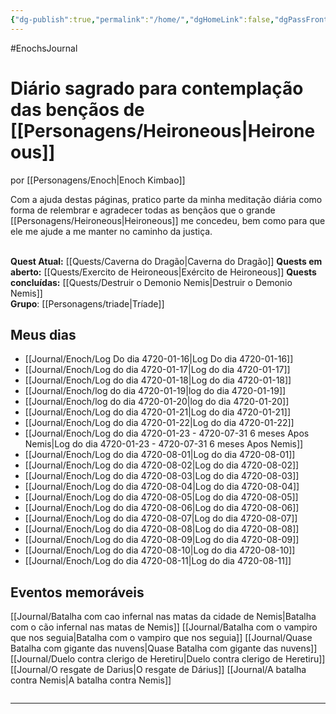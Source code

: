 ```yaml
---
{"dg-publish":true,"permalink":"/home/","dgHomeLink":false,"dgPassFrontmatter":false,"dgShowBacklinks":true,"dgShowLocalGraph":true}
---
```


#EnochsJournal 

# Diário sagrado para contemplação das bençãos de [[Personagens/Heironeous|Heironeous]]
por [[Personagens/Enoch|Enoch Kimbao]]

Com a ajuda destas páginas, pratico parte da minha meditação diária como forma de relembrar e agradecer todas as bençãos que o grande [[Personagens/Heironeous|Heironeous]] me concedeu, bem como para que ele me ajude a me manter no caminho da justiça.
<br><br>

**Quest Atual:** [[Quests/Caverna do Dragão|Caverna do Dragão]]
**Quests em aberto:** [[Quests/Exercito de Heironeous|Exército de Heironeous]]
**Quests concluídas:** [[Quests/Destruir o Demonio Nemis|Destruir o Demonio Nemis]] 
<br>
**Grupo**: [[Personagens/triade|Tríade]] 

## Meus dias
- [[Journal/Enoch/Log Do dia 4720-01-16|Log Do dia 4720-01-16]]
- [[Journal/Enoch/Log do dia 4720-01-17|Log do dia 4720-01-17]]
- [[Journal/Enoch/Log do dia 4720-01-18|Log do dia 4720-01-18]]
- [[Journal/Enoch/log do dia 4720-01-19|log do dia 4720-01-19]]
- [[Journal/Enoch/log do dia 4720-01-20|log do dia 4720-01-20]]
- [[Journal/Enoch/Log do dia 4720-01-21|Log do dia 4720-01-21]]
- [[Journal/Enoch/Log do dia 4720-01-22|Log do dia 4720-01-22]]
- [[Journal/Enoch/Log do dia 4720-01-23 - 4720-07-31 6 meses Apos Nemis|Log do dia 4720-01-23 - 4720-07-31 6 meses Apos Nemis]]
- [[Journal/Enoch/Log do dia 4720-08-01|Log do dia 4720-08-01]]
- [[Journal/Enoch/Log do dia 4720-08-02|Log do dia 4720-08-02]]
- [[Journal/Enoch/Log do dia 4720-08-03|Log do dia 4720-08-03]]
- [[Journal/Enoch/Log do dia 4720-08-04|Log do dia 4720-08-04]]
- [[Journal/Enoch/Log do dia 4720-08-05|Log do dia 4720-08-05]]
- [[Journal/Enoch/Log do dia 4720-08-06|Log do dia 4720-08-06]]
- [[Journal/Enoch/Log do dia 4720-08-07|Log do dia 4720-08-07]]
- [[Journal/Enoch/Log do dia 4720-08-08|Log do dia 4720-08-08]]
- [[Journal/Enoch/Log do dia 4720-08-09|Log do dia 4720-08-09]]
- [[Journal/Enoch/Log do dia 4720-08-10|Log do dia 4720-08-10]]
- [[Journal/Enoch/Log do dia 4720-08-11|Log do dia 4720-08-11]]




## Eventos memoráveis
[[Journal/Batalha com cao infernal nas matas da cidade de Nemis|Batalha com o cão infernal nas matas de Nemis]]
[[Journal/Batalha com o vampiro que nos seguia|Batalha com o vampiro que nos seguia]]
[[Journal/Quase Batalha com gigante das nuvens|Quase Batalha com gigante das nuvens]]
[[Journal/Duelo contra clerigo de Heretiru|Duelo contra clerigo de Heretiru]]
[[Journal/O resgate de Darius|O resgate de Dárius]]
[[Journal/A batalha contra Nemis|A batalha contra Nemis]] 



```timeline

```


---
